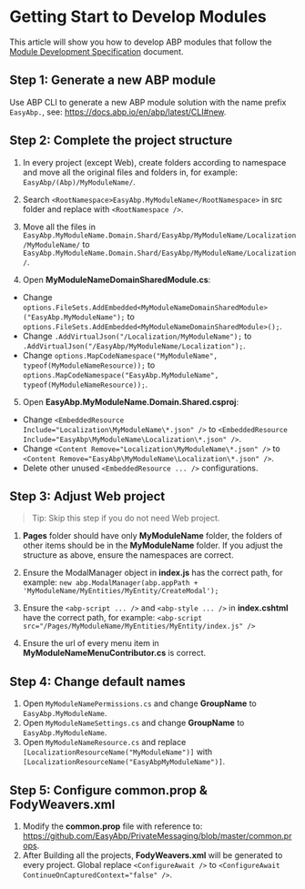 # Getting Start to Develop Modules
This article will show you how to develop ABP modules that follow the [Module Development Specification](Module-Development-Specification.md) document.

## Step 1: Generate a new ABP module

Use ABP CLI to generate a new ABP module solution with the name prefix `EasyAbp.`, see: https://docs.abp.io/en/abp/latest/CLI#new.

## Step 2: Complete the project structure

1. In every project (except Web), create folders according to namespace and move all the original files and folders in, for example: `EasyAbp/(Abp)/MyModuleName/`.

2. Search `<RootNamespace>EasyAbp.MyModuleName</RootNamespace>` in src folder and replace with `<RootNamespace />`.

3. Move all the files in `EasyAbp.MyModuleName.Domain.Shard/EasyAbp/MyModuleName/Localization/MyModuleName/` to `EasyAbp.MyModuleName.Domain.Shard/EasyAbp/MyModuleName/Localization/`.

4. Open **MyModuleNameDomainSharedModule.cs**:
  * Change `options.FileSets.AddEmbedded<MyModuleNameDomainSharedModule>("EasyAbp.MyModuleName");` to `options.FileSets.AddEmbedded<MyModuleNameDomainSharedModule>();`.
  * Change `.AddVirtualJson("/Localization/MyModuleName");` to `.AddVirtualJson("/EasyAbp/MyModuleName/Localization");`.
  * Change `options.MapCodeNamespace("MyModuleName", typeof(MyModuleNameResource));` to ``options.MapCodeNamespace("EasyAbp.MyModuleName", typeof(MyModuleNameResource));``.

5. Open **EasyAbp.MyModuleName.Domain.Shared.csproj**:
  * Change `<EmbeddedResource Include="Localization\MyModuleName\*.json" />` to `<EmbeddedResource Include="EasyAbp\MyModuleName\Localization\*.json" />`.
  * Change `<Content Remove="Localization\MyModuleName\*.json" />` to `<Content Remove="EasyAbp\MyModuleName\Localization\*.json" />`.
  * Delete other unused `<EmbeddedResource ... />` configurations.

## Step 3: Adjust Web project

> Tip: Skip this step if you do not need Web project.

1. **Pages** folder should have only **MyModuleName** folder, the folders of other items should be in the **MyModuleName** folder. If you adjust the structure as above, ensure the namespaces are correct.

2. Ensure the ModalManager object in **index.js** has the correct path, for example: `new abp.ModalManager(abp.appPath + 'MyModuleName/MyEntities/MyEntity/CreateModal');`

3. Ensure the `<abp-script ... />` and `<abp-style ... />` in **index.cshtml** have the correct path, for example: `<abp-script src="/Pages/MyModuleName/MyEntities/MyEntity/index.js" />`

4. Ensure the url of every menu item in **MyModuleNameMenuContributor.cs** is correct.

## Step 4: Change default names

1. Open `MyModuleNamePermissions.cs` and change **GroupName** to `EasyAbp.MyModuleName`.
2. Open `MyModuleNameSettings.cs` and change **GroupName** to `EasyAbp.MyModuleName`.
3. Open `MyModuleNameResource.cs` and replace `[LocalizationResourceName("MyModuleName")]` with `[LocalizationResourceName("EasyAbpMyModuleName")]`.

## Step 5: Configure common.prop & FodyWeavers.xml

1. Modify the **common.prop** file with reference to: https://github.com/EasyAbp/PrivateMessaging/blob/master/common.props.
2. After Building all the projects, **FodyWeavers.xml** will be generated to every project. Global replace `<ConfigureAwait />` to `<ConfigureAwait ContinueOnCapturedContext="false" />`.
